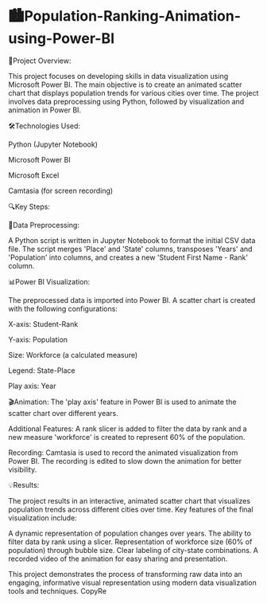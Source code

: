 # 🏙️Population-Ranking-Animation-using-Power-BI

🎯Project Overview:

This project focuses on developing skills in data visualization using Microsoft Power BI. The main objective is to create an animated scatter chart that displays population trends for various cities over time. The project involves data preprocessing using Python, followed by visualization and animation in Power BI.

🛠️Technologies Used:

Python (Jupyter Notebook)

Microsoft Power BI

Microsoft Excel

Camtasia (for screen recording)

🔍Key Steps:

🔄Data Preprocessing:

A Python script is written in Jupyter Notebook to format the initial CSV data file.
The script merges 'Place' and 'State' columns, transposes 'Years' and 'Population' into columns, and creates a new 'Student First Name - Rank' column.


📊Power BI Visualization:

The preprocessed data is imported into Power BI.
A scatter chart is created with the following configurations:

X-axis: Student-Rank

Y-axis: Population

Size: Workforce (a calculated measure)

Legend: State-Place

Play axis: Year


🎬Animation: The 'play axis' feature in Power BI is used to animate the scatter chart over different years.

Additional Features: A rank slicer is added to filter the data by rank and a new measure 'workforce' is created to represent 60% of the population.


Recording: Camtasia is used to record the animated visualization from Power BI. The recording is edited to slow down the animation for better visibility.



💡Results:

The project results in an interactive, animated scatter chart that visualizes population trends across different cities over time. Key features of the final visualization include:

A dynamic representation of population changes over years.
The ability to filter data by rank using a slicer.
Representation of workforce size (60% of population) through bubble size.
Clear labeling of city-state combinations.
A recorded video of the animation for easy sharing and presentation.

This project demonstrates the process of transforming raw data into an engaging, informative visual representation using modern data visualization tools and techniques. CopyRe
